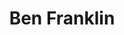 ---
pid: ws103
title: Ben Franklin
location_transcription: Washington Square
coordinates: "[-75.152151222561, 39.946891118585]"
zipcode: 
gen_neighborhood: 
neighborhood: 
outside_phl: 
age: 
age_range: 
instagram: 
image_file_name: ws_103.jpg
proposal_transcription: Benjamin Franklin
topic: Person,History
topic_summary: 0, 0, 0
type: Sculpture Statue
keywords_other: 
credit: Donna Stewart
image_labels: 
twitter: 
facebook: 
permalink: "/monuments/ws103/"
layout: item-page
---